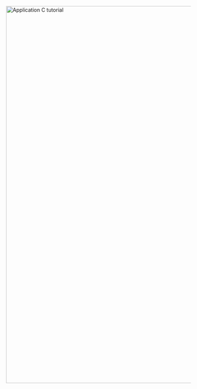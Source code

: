 <img width="1919" height="1030" alt="Application C tutorial" src="https://github.com/user-attachments/assets/b213f103-335e-440f-9b86-cfffef7c74b7" />
